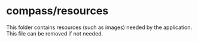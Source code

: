 # compass/resources

This folder contains resources (such as images) needed by the application. This file can
be removed if not needed.
